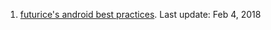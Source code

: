 1. [futurice's android best practices](https://github.com/futurice/android-best-practices). Last update:  Feb 4, 2018
